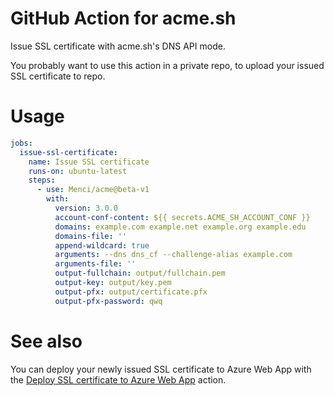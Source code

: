 # GitHub Action for acme.sh

Issue SSL certificate with acme.sh's DNS API mode.

You probably want to use this action in a private repo, to upload your issued SSL certificate to repo.

# Usage

```yaml
jobs:
  issue-ssl-certificate:
    name: Issue SSL certificate
    runs-on: ubuntu-latest
    steps:
      - use: Menci/acme@beta-v1
        with:
          version: 3.0.0
          account-conf-content: ${{ secrets.ACME_SH_ACCOUNT_CONF }}
          domains: example.com example.net example.org example.edu
          domains-file: ''
          append-wildcard: true
          arguments: --dns dns_cf --challenge-alias example.com
          arguments-file: ''
          output-fullchain: output/fullchain.pem
          output-key: output/key.pem
          output-pfx: output/certificate.pfx
          output-pfx-password: qwq
```

# See also

You can deploy your newly issued SSL certificate to Azure Web App with the [Deploy SSL certificate to Azure Web App](https://github.com/marketplace/actions/deploy-ssl-certificate-to-azure-web-app) action.
